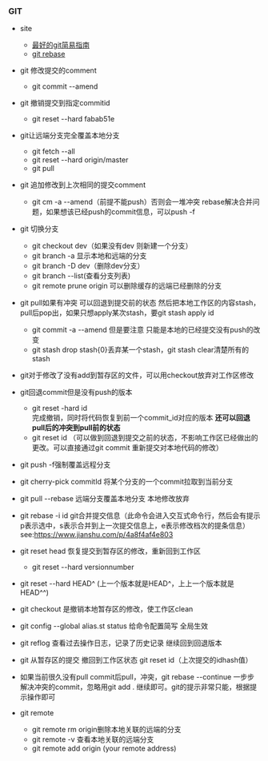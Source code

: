 ### GIT
* site
  * [最好的git简易指南](http://rogerdudler.github.io/git-guide/index.zh.html)
  * [git rebase](http://jartto.wang/2018/12/11/git-rebase/) 
* git 修改提交的comment
    *  git commit --amend
* git 撤销提交到指定commitid
   *    git reset --hard fabab51e

* git让远端分支完全覆盖本地分支
   * git fetch --all   
   * git reset --hard origin/master  
   *  git pull


* git 追加修改到上次相同的提交comment
   * git cm -a --amend（前提不能push）否则会一堆冲突 rebase解决合并问题，如果想该已经push的commit信息，可以push -f
* git 切换分支
   * git checkout dev（如果没有dev 则新建一个分支）
   * git branch -a 显示本地和远端的分支
   * git branch -D dev（删除dev分支）
   * git branch --list(查看分支列表)
   * git remote prune origin 可以删除缓存的远端已经删除的分支
* git pull如果有冲突 可以回退到提交前的状态 然后把本地工作区的内容stash，pull后pop出，如果只想apply某次stash，要git stash apply id
    * git commit -a --amend 但是要注意 只能是本地的已经提交没有push的改变
    * git stash drop stash{0}丢弃某一个stash，git stash clear清楚所有的stash
* git对于修改了没有add到暂存区的文件，可以用checkout放弃对工作区修改
* git回退commit但是没有push的版本
  * git reset -hard id  
    完成撤销，同时将代码恢复到前一个commit_id对应的版本
    **还可以回退pull后的冲突到pull前的状态** 
  *  git reset id （可以做到回退到提交之前的状态，不影响工作区已经做出的更改。可以直接通过git commit 重新提交对本地代码的修改）

* git push -f强制覆盖远程分支
* git cherry-pick commitId 将某个分支的一个commit拉取到当前分支
* git pull --rebase 远端分支覆盖本地分支 本地修改放弃
* git rebase -i id git合并提交信息（此命令会进入交互式命令行，然后会有提示p表示选中，s表示合并到上一次提交信息上，e表示修改档次的提条信息）see:https://www.jianshu.com/p/4a8f4af4e803
*  git reset head 恢复提交到暂存区的修改，重新回到工作区
   * git reset --hard versionnumber
  * git reset --hard HEAD^ (上一个版本就是HEAD^，上上一个版本就是HEAD^^)
  * git checkout 是撤销本地暂存区的修改，使工作区clean
  *  git config --global alias.st status 给命令配置简写 全局生效
  * git reflog 查看过去操作日志，记录了历史记录 继续回到回退版本
  * git 从暂存区的提交 撤回到工作区状态  git reset id（上次提交的idhash值）
  * 如果当前很久没有pull commit后pull，冲突，git rebase --continue 一步步解决冲突的commit，忽略用git add . 继续即可。git的提示非常只能，根据提示操作即可
  * git remote 
    * git remote rm origin删除本地关联的远端的分支
    * git remote -v 查看本地关联的远端分支
    * git remote add origin (your remote address)